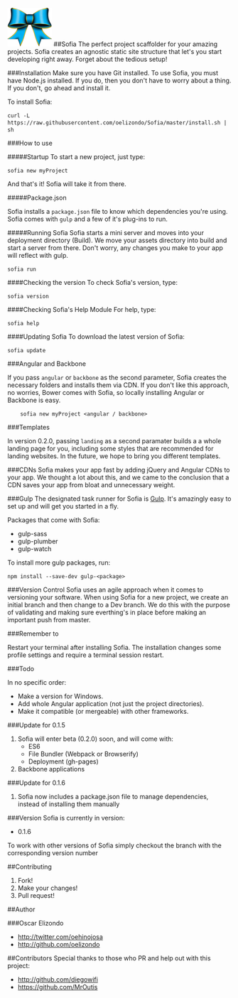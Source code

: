 ![Sofia](https://raw.githubusercontent.com/oelizondo/Sofia/master/Logo.png)
##Sofia
The perfect project scaffolder for your amazing projects. Sofia creates an agnostic static site structure that let's you start developing right away. Forget about the tedious setup!

###Installation
Make sure you have Git installed.
To use Sofia, you must have Node.js installed. If you do, then you don't have to worry about a thing. If you don't, go ahead and install it.

To install Sofia:

```console
curl -L https://raw.githubusercontent.com/oelizondo/Sofia/master/install.sh | sh
```

###How to use

#####Startup
To start a new project, just type:

```console
sofia new myProject
```

And that's it! Sofia will take it from there.

#####Package.json

Sofia installs a ```package.json``` file to know which dependencies you're using. Sofía comes with ```gulp``` and a few of it's plug-ins to run.

#####Running Sofia
Sofia starts a mini server and moves into your deployment directory (Build). We move  your assets directory into build and start a server from there. Don't worry, any changes you make to your app will reflect with gulp.

```console
sofia run
```

####Checking the version
To check Sofia's version, type:

```console
sofia version
```

####Checking Sofia's Help Module
For help, type:

```console
sofia help
```

####Updating Sofia
To download the latest version of Sofia:

```console
sofia update
```

###Angular and Backbone

If you pass ```angular``` or ```backbone``` as the second parameter, Sofia creates the necessary folders and installs them via CDN. If you don't like this approach, no worries, Bower comes with Sofia, so locally installing Angular or Backbone is easy.

```console
	sofia new myProject <angular / backbone>
 ```

###Templates

In version 0.2.0, passing ```landing``` as a second paramater builds a a whole landing page for you, including some styles that are recommended for landing websites. In the future, we hope to bring you different templates.

###CDNs
Sofia makes your app fast by adding jQuery and Angular CDNs to your app. We thought a lot about this, and we came to the conclusion that a CDN saves your app from bloat and unnecessary weight.

###Gulp
The designated task runner for Sofia is [Gulp](http://gulpjs.com/). It's amazingly easy to set up and will get you started in a fly.

Packages that come with Sofia:

* gulp-sass
* gulp-plumber
* gulp-watch

To install more gulp packages, run:

```console
npm install --save-dev gulp-<package>
```

###Version Control
Sofia uses an agile approach when it comes to versioning your software. When using Sofia for a new project, we create an initial branch and then change to a Dev branch. We do this with the purpose of validating and making sure everthing's in place before making an important push from master.

###Remember to

Restart your terminal after installing Sofia. The installation changes
some profile settings and require a terminal session restart.

###Todo

In no specific order:

* Make a version for Windows.
* Add whole Angular application (not just the project directories).
* Make it compatible (or mergeable) with other frameworks.

###Update for 0.1.5

1. Sofia will enter beta (0.2.0) soon, and will come with:
	* ES6
	* File Bundler (Webpack or Browserify)
	* Deployment (gh-pages)
2. Backbone applications

###Update for 0.1.6

1. Sofia now includes a package.json file to manage dependencies, instead of installing them manually



###Version
Sofia is currently in version:

* 0.1.6

To work with other versions of Sofia simply checkout the branch with the corresponding version number

##Contributing
1. Fork!
2. Make your changes!
3. Pull request!

##Author

###Oscar Elizondo
* http://twitter.com/oehinojosa
* http://github.com/oelizondo

##Contributors
Special thanks to those who PR and help out with this project:

* http://github.com/diegowifi
* https://github.com/MrOutis
